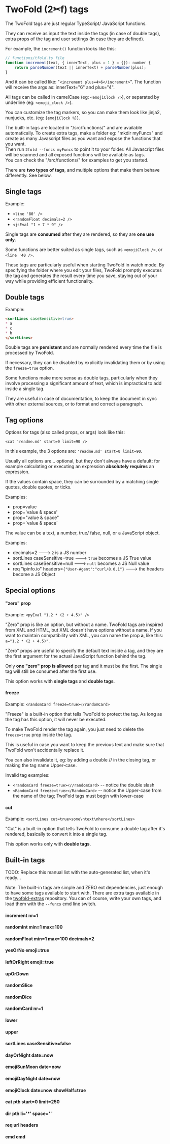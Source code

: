 # TwoFold (2✂︎f) tags

The TwoFold tags are just regular TypeScript/ JavaScript functions.

They can receive as input the text inside the tags (in case of double tags),
extra props of the tag and user settings (in case they are defined).

For example, the `increment()` function looks like this:

```js
// functions/tfold.ts file
function increment(text, { innerText, plus = 1 } = {}): number {
    return parseNumber(text || innerText) + parseNumber(plus);
}
```

<ignore>

And it can be called like: "`<increment plus=4>6</increment>`". The function
will receive the args as: innerText="6" and plus="4".

All tags can be called in camelCase (eg: `<emojiClock />`), or separated by
underline (eg: `<emoji_clock />`).

You can customize the tag markers, so you can make them look like jinja2,
nunjucks, etc. (eg: `{emojiClock %}`).

The built-in tags are located in "/src/functions/" and are available
automatically. To create extra tags, make a folder eg: "mkdir myFuncs" and
create as many Javascript files as you want and expose the functions that you
want.<br/> Then run `2fold --funcs myFuncs` to point it to your folder. All
Javascript files will be scanned and all exposed functions will be available as
tags.<br/> You can check the "/src/functions/" for examples to get you started.

There are **two types of tags**, and multiple options that make them behave
differently. See below.

## Single tags

Example:

- `<line '80' />`
- `<randomFloat decimals=2 />`
- `<jsEval "1 + 7 * 9" />`

Single tags are **consumed** after they are rendered, so they are **one use
only**.

Some functions are better suited as single tags, such as `<emojiClock />`, or
`<line '40 />`.

These tags are particularly useful when starting TwoFold in watch mode. By
specifying the folder where you edit your files, TwoFold promptly executes the
tag and generates the result every time you save, staying out of your way while
providing efficient functionality.

## Double tags

Example:

```md
<sortLines caseSensitive=true>
* a
* c
* b
</sortLines>
```

Double tags are **persistent** and are normally rendered every time the file is
processed by TwoFold.

If necessary, they can be disabled by explicitly invalidating them or by using
the `freeze=true` option.

Some functions make more sense as double tags, particularly when they involve
processing a significant amount of text, which is impractical to add inside a
single tag.

They are useful in case of documentation, to keep the document in sync with
other external sources, or to format and correct a paragraph.

## Tag options

Options for tags (also called props, or args) look like this:

`<cat 'readme.md' start=0 limit=90 />`

In this example, the 3 options are: `'readme.md' start=0 limit=90`.

Usually all options are... optional, but they don't always have a default; for
example calculating or executing an expression **absolutely requires** an
expression.

If the values contain space, they can be surrounded by a matching single quotes,
double quotes, or ticks.

Examples:

- prop=value
- prop='value & space'
- prop="value & space"
- prop=\`value & space\`

The value can be a text, a number, true/ false, null, or a JavaScript object.

Examples:

- decimals=2 ---> `2` is a JS number
- sortLines caseSensitive=true ---> `true` becomes a JS True value
- sortLines caseSensitive=null ---> `null` becomes a JS Null value
- req "ipinfo.io" headers=`{"User-Agent":"curl/8.0.1"}` ---> the headers become
  a JS Object

## Special options

#### "zero" prop

Example: `<pyEval "1.2 * (2 + 4.5)" />`

"Zero" prop is like an option, but without a name. TwoFold tags are inspired
from XML and HTML, but XML doesn't have options without a name. If you want to
maintain compatibility with XML, you can name the prop **a**, like this:
`a="1.2 * (2 + 4.5)"`.

"Zero" props are useful to specify the default text inside a tag, and they are
the first argument for the actual JavaScript function behind the tag.

Only **one "zero" prop is allowed** per tag and it must be the first. The single
tag will still be consumed after the first use.

This option works with **single tags** and **double tags**.

#### freeze

Example: `<randomCard freeze=true></randomCard>`

"Freeze" is a built-in option that tells TwoFold to protect the tag. As long as
the tag has this option, it will never be executed.

To make TwoFold render the tag again, you just need to delete the `freeze=true`
prop inside the tag.

This is useful in case you want to keep the previous text and make sure that
TwoFold won't accidentally replace it.

You can also invalidate it, eg: by adding a double // in the closing tag, or
making the tag name Upper-case.

Invalid tag examples:

- `<randomCard freeze=true><//randomCard>` -- notice the double slash
- `<RandomCard freeze=true></RandomCard>` -- notice the Upper-case from the name
  of the tag; TwoFold tags must begin with lower-case

#### cut

Example: `<sortLines cut=true>some\ntext\nhere</sortLines>`

"Cut" is a built-in option that tells TwoFold to consume a double tag after it's
rendered, basically to convert it into a single tag.

This option works only with **double tags**.

</ignore>

## Built-in tags

TODO: Replace this manual list with the auto-generated list, when it's ready...

Note: The built-in tags are simple and ZERO ext dependencies, just enough to
have some tags available to start with. There are extra tags available in the
[twofold-extras](https://github.com/ShinyTrinkets/twofold-extras) repository.
You can of course, write your own tags, and load them with the `--funcs` cmd
line switch.

#### increment nr=1

#### randomInt min=1 max=100

#### randomFloat min=1 max=100 decimals=2

#### yesOrNo emoji=true

#### leftOrRight emoji=true

#### upOrDown

#### randomSlice

#### randomDice

#### randomCard nr=1

#### lower

#### upper

#### sortLines caseSensitive=false

#### dayOrNight date=now

#### emojiSunMoon date=now

#### emojiDayNight date=now

#### emojiClock date=now showHalf=true

#### cat pth start=0 limit=250

#### dir pth li='\*' space=' '

#### req url headers

#### cmd cmd
